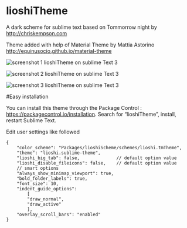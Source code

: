 lioshiTheme
===========

A dark scheme for sublime text based on Tommorrow night by http://chriskempson.com

Theme added with help of Material Theme by Mattia Astorino http://equinusocio.github.io/material-theme

![screenshot 1 lioshiTheme on sublime Text 3](https://raw.github.com/lioshi/lioshiScheme/master/images/example.png)

![screenshot 2 lioshiTheme on sublime Text 3](https://raw.github.com/lioshi/lioshiScheme/master/images/example2.png)

![screenshot 3 lioshiTheme on sublime Text 3](https://raw.github.com/lioshi/lioshiScheme/master/images/example3.png)

#Easy installation

You can install this theme through the Package Control : https://packagecontrol.io/installation. Search for “lioshiTheme”, install, restart Sublime Text.

Edit user settings like followed

	{
        "color_scheme": "Packages/lioshiScheme/schemes/lioshi.tmTheme",
        "theme": "lioshi.sublime-theme",
        "lioshi_big_tab": false,              // default option value
        "lioshi_disable_fileicons": false,    // default option value 
        // smart options
        "always_show_minimap_viewport": true,                               
        "bold_folder_labels": true,           
        "font_size": 10,
        "indent_guide_options":
            [
            "draw_normal",
            "draw_active"
            ],
        "overlay_scroll_bars": "enabled" 
	}

